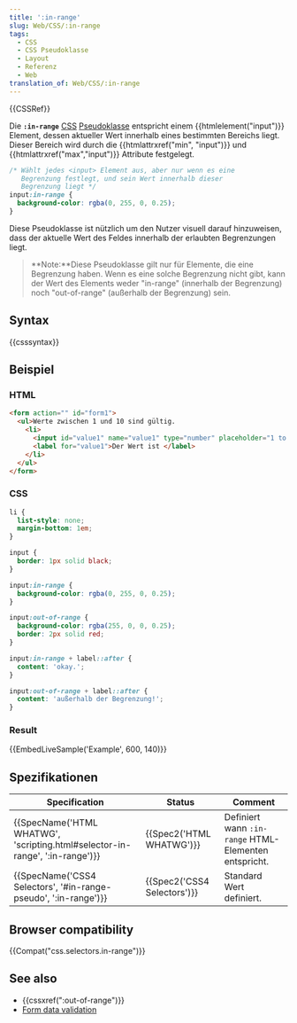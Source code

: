 ```yaml
---
title: ':in-range'
slug: Web/CSS/:in-range
tags:
  - CSS
  - CSS Pseudoklasse
  - Layout
  - Referenz
  - Web
translation_of: Web/CSS/:in-range
---
```

{{CSSRef}}

Die **`:in-range`** [CSS](/de/docs/Web/CSS) [Pseudoklasse](/de/docs/CSS/Pseudo-classes "Pseudo-classes") entspricht einem {{htmlelement("input")}} Element, dessen aktueller Wert innerhalb eines bestimmten Bereichs liegt. Dieser Bereich wird durch die {{htmlattrxref("min", "input")}} und {{htmlattrxref("max","input")}} Attribute festgelegt.

```css
/* Wählt jedes <input> Element aus, aber nur wenn es eine
   Begrenzung festlegt, und sein Wert innerhalb dieser
   Begrenzung liegt */
input:in-range {
  background-color: rgba(0, 255, 0, 0.25);
}
```

Diese Pseudoklasse ist nützlich um den Nutzer visuell darauf hinzuweisen, dass der aktuelle Wert des Feldes innerhalb der erlaubten Begrenzungen liegt.

> **Note:**Diese Pseudoklasse gilt nur für Elemente, die eine Begrenzung haben. Wenn es eine solche Begrenzung nicht gibt, kann der Wert des Elements weder "in-range" (innerhalb der Begrenzung) noch "out-of-range" (außerhalb der Begrenzung) sein.

## Syntax

{{csssyntax}}

## Beispiel

### HTML

```html
<form action="" id="form1">
  <ul>Werte zwischen 1 und 10 sind gültig.
    <li>
      <input id="value1" name="value1" type="number" placeholder="1 to 10" min="1" max="10" value="12">
      <label for="value1">Der Wert ist </label>
    </li>
  </ul>
</form>
```

### CSS

```css
li {
  list-style: none;
  margin-bottom: 1em;
}

input {
  border: 1px solid black;
}

input:in-range {
  background-color: rgba(0, 255, 0, 0.25);
}

input:out-of-range {
  background-color: rgba(255, 0, 0, 0.25);
  border: 2px solid red;
}

input:in-range + label::after {
  content: 'okay.';
}

input:out-of-range + label::after {
  content: 'außerhalb der Begrenzung!';
}
```

### Result

{{EmbedLiveSample('Example', 600, 140)}}

## Spezifikationen

| Specification                                                                                        | Status                               | Comment                                               |
| ---------------------------------------------------------------------------------------------------- | ------------------------------------ | ----------------------------------------------------- |
| {{SpecName('HTML WHATWG', 'scripting.html#selector-in-range', ':in-range')}} | {{Spec2('HTML WHATWG')}}     | Definiert wann `:in-range` HTML-Elementen entspricht. |
| {{SpecName('CSS4 Selectors', '#in-range-pseudo', ':in-range')}}                 | {{Spec2('CSS4 Selectors')}} | Standard Wert definiert.                              |

## Browser compatibility

{{Compat("css.selectors.in-range")}}

## See also

- {{cssxref(":out-of-range")}}
- [Form data validation](/de/docs/Learn/HTML/Forms/Form_validation)
